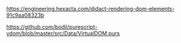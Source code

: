 

https://engineering.hexacta.com/didact-rendering-dom-elements-91c9aa08323b

https://github.com/bodil/purescript-vdom/blob/master/src/Data/VirtualDOM.purs
